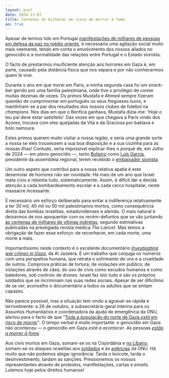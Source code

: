 ```yaml
---
layout: post
date: 2024-11-07
title: Centenas de milhares em risco de morrer à fome
ao: true
---
```


Apesar de termos tido em Portugal [manifestações de milhares de pessoas em defesa da paz no médio oriente](https://www.esquerda.net/fotogalerias/manifestacao-em-lisboa-pela-paz-no-medio-oriente/92543), é necessária uma agitação social muito mais veemente, tendo em conta o envolvimento dos nossos aliados no genocídio e a normalidade das relações entre Portugal e o Estado sionista.

O facto de prestarmos insuficiente atenção aos horrores em Gaza é, em parte, causado pela distância física que nos separa e por não conhecermos quem lá vive.

Durante o ano em que morei em Paris, a minha segunda casa foi um _snack-bar_ gerido por uma família palestiniana, onde tive o privilégio de comer muitas dezenas de vezes. Os primos Mustafa e Ahmed sempre fizeram questão de cumprimentar em português os seus fregueses lusos, e mantinham-se a par dos resultados dos nossos clubes de futebol na _champions_. Nos dias em que o Benfica ganhava, Mustafa dizia-me: ‘Hoje o teu pai deve estar satisfeito’. Das vezes em que chegava a Paris vindo dos Açores, trocava com eles queijadas da Vila e da Graciosa por baklava e bolo namoura.

Estes primos querem muito visitar a nossa região, e seria uma grande sorte a nossa se eles trouxessem a sua boa disposição e a sua cozinha para as nossas ilhas! Contudo, seria impossível explicar-lhes o porquê de, em Julho de 2024 — em pleno genocídio —, tanto [Bolieiro](http://base.alra.pt:82/Doc_Req/XIIIrequeresp95.pdf) como [Luís Garcia](http://base.alra.pt:82/4DACTION/w_pesquisa_registo/8/19939), presidente da assembleia regional, terem recebido o [embaixador sionista](https://www.dn.pt/7248222684/dor-shapira-e-uma-guerra-de-um-pais-democratico-contra-uma-organizacao-terrorista/).

Um outro aspeto que contribui para a nossa relativa apatia é este desenrolar de horrores não ser novidade. Há mais de um ano que Israel mata civis e rebenta tudo, sistematicamente. Assim, é difícil dar a devida atenção a cada bombardeamento escolar e a cada cerco hospitalar, neste massacre incessante.

É necessário um esforço deliberado para evitar a indiferença relativamente a ter 30 mil, 40 mil ou 50 mil palestinianos mortos, como consequência direta das bombas israelitas, estadunidenses e alemãs. O mais natural é deixarmos de nos apoquentar com os recém-defuntos que se vão juntando [às centenas de milhares de vítimas indiretas](https://www.thelancet.com/journals/lancet/article/PIIS0140-6736(24)01169-3/fulltext
), segundo estimativas publicadas na prestigiada revista médica _The Lancet_. Mas temos a obrigação de fazer esse esforço: de reconhecer, em cada morte, uma morte a mais.

Importantíssimo neste contexto é o excelente documentário [_Investigating war crimes in Gaza_](https://www.aljazeera.com/program/investigations/2024/10/7/war-crimes-in-gaza-i-al-jazeera-investigations), da Al Jazeera. É um trabalho que conjuga os números com uma perspetiva humana, que retrata o sofrimento de uns e a crueldade de outros. Comprova práticas de tortura; de violações em público; de violações através de cães; do uso de civis como escudos humanos e como batedores, sob controlo de drones. Israel faz isto tudo e são os próprios soldados que se incriminam nas suas redes sociais. Apesar de ser dificílimo de se ver, aconselho o documentário a todos os adultos que se sintam capazes.

Não parece possível, mas a situação tem vindo a agravar-se rápida e terrivelmente: a 26 de outubro, a subsecretária-geral interina para os Assuntos Humanitários e coordenadora da ajuda de emergência da ONU, alertou para o facto de que "[Toda a população do norte de Gaza _está_ em risco de morrer](https://x.com/JoyceMsuya/status/1850090614861283387)". O tempo verbal é muito importante: o genocídio em Gaza não _aconteceu_ — o genocídio em Gaza _está a acontecer_. As pessoas [_estão a morrer à fome_](https://www.theguardian.com/world/live/2024/oct/29/middle-east-israel-unrwa-gaza-un-lebanon-hamas-hezbollah?page=with%3Ablock-672101f78f08afc26475fce8#block-672101f78f08afc26475fce8).

Aos civis mortos em Gaza, somam-se os na Cisjordânia e [no Líbano](https://www.aljazeera.com/news/liveblog/2024/10/28/live-medics-among-seven-killed-in-israeli-attack-on-south-lebanon); somam-se os ataques israelitas aos [soldados](https://expresso.pt/internacional/medio-oriente/guerra-israel-hamas/2024-10-11-ataques-israelitas-ferem-quatro-soldados-da-onu-no-libano-israel-acusa-hezbollah-de-usar-essas-forcas-como-escudo-371.-dia-de-guerra-45ea8178) e às [agências](https://www.theguardian.com/world/2024/oct/28/israeli-lawmakers-pass-bill-that-could-halt-unwra-relief-work-in-gaza) da ONU. 
Há muito que não podemos alegar ignorância.
Tarda o boicote, tarda o desinvestimento, tardam as sanções. Pressionemos os nossos representantes através de protestos, manifestações, cartas e _emails_. Lutemos hoje pelos direitos humanos!
